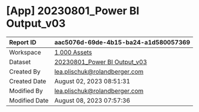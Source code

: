 



# [App] 20230801_Power BI Output_v03

|Report ID|aac5076d-69de-4b15-ba24-a1d580057369|
| :--- | :--- |
|Workspace|[1,000 Assets](../Workspaces/1,000-Assets.md)|
|Dataset|[20230801_Power BI Output_v03](../Datasets/20230801_Power-BI-Output_v03.md)|
|Created By|lea.plischuk@rolandberger.com|
|Created Date|August 02, 2023 08:51:31|
|Modified By|lea.plischuk@rolandberger.com|
|Modified Date|August 08, 2023 07:57:36|
